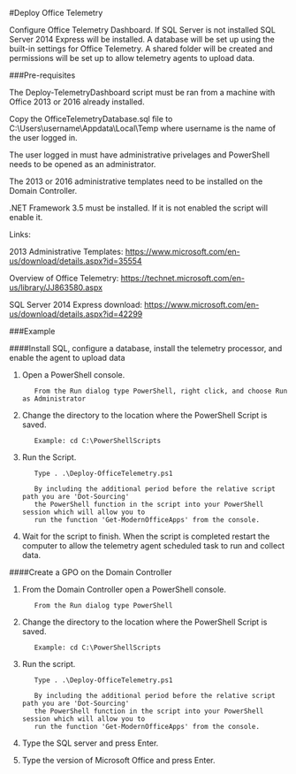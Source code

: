 #Deploy Office Telemetry

Configure Office Telemetry Dashboard. If SQL Server is not installed SQL Server 2014 Express 
will be installed. A database will be set up using the built-in settings for Office Telemetry.
A shared folder will be created and permissions will be set up to allow telemetry agents to 
upload data.

###Pre-requisites

The Deploy-TelemetryDashboard script must be ran from a machine with Office 2013 or 2016 already installed.

Copy the OfficeTelemetryDatabase.sql file to C:\Users\username\Appdata\Local\Temp where username
is the name of the user logged in.

The user logged in must have administrative privelages and PowerShell needs to be opened as an administrator.

The 2013 or 2016 administrative templates need to be installed on the Domain Controller.

.NET Framework 3.5 must be installed. If it is not enabled the script will enable it.

Links:

2013 Administrative Templates: https://www.microsoft.com/en-us/download/details.aspx?id=35554

Overview of Office Telemetry: https://technet.microsoft.com/en-us/library/JJ863580.aspx

SQL Server 2014 Express download: https://www.microsoft.com/en-us/download/details.aspx?id=42299

###Example

####Install SQL, configure a database, install the telemetry processor, and enable the agent to upload data

1. Open a PowerShell console.

          From the Run dialog type PowerShell, right click, and choose Run as Administrator
            
2. Change the directory to the location where the PowerShell Script is saved.

          Example: cd C:\PowerShellScripts
            
3. Run the Script.

          Type . .\Deploy-OfficeTelemetry.ps1
          
          By including the additional period before the relative script path you are 'Dot-Sourcing' 
          the PowerShell function in the script into your PowerShell session which will allow you to 
          run the function 'Get-ModernOfficeApps' from the console.
          
4. Wait for the script to finish. When the script is completed restart the computer to allow the 
telemetry agent scheduled task to run and collect data.

####Create a GPO on the Domain Controller

1. From the Domain Controller open a PowerShell console.

          From the Run dialog type PowerShell
          
2. Change the directory to the location where the PowerShell Script is saved.

          Example: cd C:\PowerShellScripts
          
3. Run the script.

          Type . .\Deploy-OfficeTelemetry.ps1
          
          By including the additional period before the relative script path you are 'Dot-Sourcing' 
          the PowerShell function in the script into your PowerShell session which will allow you to 
          run the function 'Get-ModernOfficeApps' from the console.
          
4. Type the SQL server and press Enter.

5. Type the version of Microsoft Office and press Enter.
